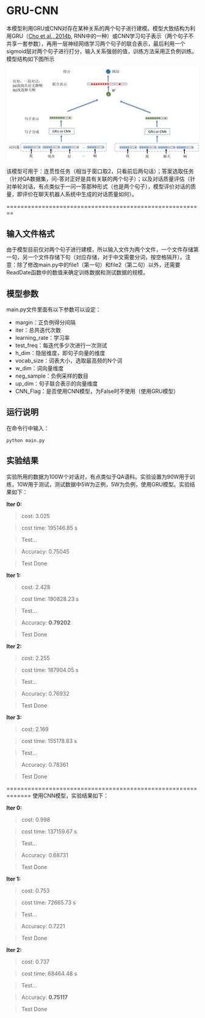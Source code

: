 # GRU-CNN
本模型利用GRU或CNN对存在某种关系的两个句子进行建模。模型大致结构为利用GRU（[Cho et al., 2014b](http://arxiv.org/abs/1406.1078), RNN中的一种）或CNN学习句子表示（两个句子不共享一套参数），再用一层神经网络学习两个句子的联合表示，最后利用一个sigmoid层对两个句子进行打分，输入关系强弱的值，训练方法采用正负例训练。模型结构如下图所示

![model](model.jpg?raw=true "model")

该模型可用于：连贯性任务（相当于窗口取2，只看前后两句话）；答案选取任务（针对QA数据集，问-答对正好是具有关联的两个句子）；以及对话质量评估（针对单轮对话，有点类似于一问一答那种形式（也是两个句子），模型评价对话的质量，即评价在聊天机器人系统中生成的对话质量如何）。

========================================================

输入文件格式
--------------------------------------------------------
由于模型目前仅对两个句子进行建模，所以输入文件为两个文件，一个文件存储第一句，另一个文件存储下句（对应存储，对于中文需要分词，按空格隔开）。注意：除了修改main.py中的file1（第一句）和file2（第二句）以外，还需要ReadDate函数中的数值来确定训练数据和测试数据的规模。

模型参数
--------------------------------------------------------
main.py文件里面有以下参数可以设定：
- margin：正负例得分间隔
- iter：总共迭代次数
- learning_rate：学习率
- test_freq：每迭代多少次进行一次测试
- h_dim：隐层维度，即句子向量的维度
- vocab_size：词表大小，选取最高频的N个词
- w_dim：词向量维度
- neg_sample：负例采样的数目
- up_dim：句子联合表示的向量维度
- CNN_Flag：是否使用CNN模型，为False时不使用（使用GRU模型）

运行说明
--------------------------------------------------------
在命令行中输入：

    python main.py

实验结果
--------------------------------------------------------
实验所用的数据为100W个对话对，有点类似于QA语料。实验设置为90W用于训练，10W用于测试，测试数据中5W为正例，5W为负例，使用GRU模型。实验结果如下：

**Iter 0:**

>cost: 3.025

>cost time: 195146.85 s

>Test...

>Accuracy: 0.75045

>Test Done

**Iter 1:**

>cost: 2.428

>cost time: 190828.23 s

>Test...

>Accuracy: **0.79202**

>Test Done

**Iter 2:**

>cost: 2.255

>cost time: 187904.05 s

>Test...

>Accuracy: 0.76932

>Test Done

**Iter 3:**

>cost: 2.169

>cost time: 155178.83 s

>Test...

>Accuracy: 0.78361

>Test Done

=============================================================
使用CNN模型，实验结果如下：

**Iter 0:**

>cost: 0.998

>cost time: 137159.67 s

>Test...

>Accuracy: 0.68731

>Test Done

**Iter 1:**

>cost: 0.753

>cost time: 72665.73 s

>Test...

>Accuracy: 0.7221

>Test Done

**Iter 2:**

>cost: 0.737

>cost time: 68464.48 s

>Test...

>Accuracy: **0.75117**

>Test Done

